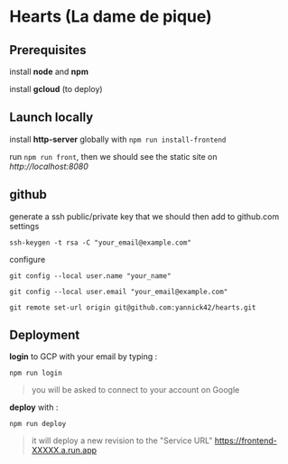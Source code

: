 # Hearts (La dame de pique)

## Prerequisites
install **node** and **npm**

install **gcloud** (to deploy)

## Launch locally
install **http-server** globally with `npm run install-frontend`

run `npm run front`, then we should see the static site on *http://localhost:8080*

## github
generate a ssh public/private key that we should then add to github.com settings

`ssh-keygen -t rsa -C "your_email@example.com"`

configure

`git config --local user.name "your_name"`

`git config --local user.email "your_email@example.com"`

`git remote set-url origin git@github.com:yannick42/hearts.git`

## Deployment

**login** to GCP with your email by typing :

`npm run login`

> you will be asked to connect to your account on Google

**deploy** with :

`npm run deploy`

> it will deploy a new revision to the "Service URL" https://frontend-XXXXX.a.run.app
